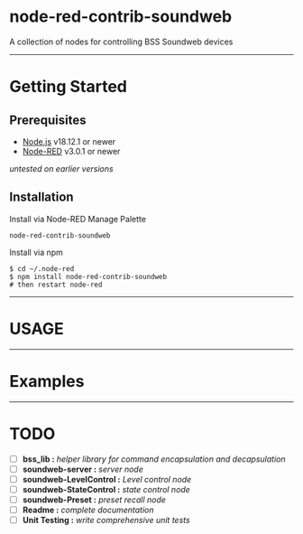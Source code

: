 # node-red-contrib-soundweb
A collection of nodes for controlling BSS Soundweb devices

---

# Getting Started

## Prerequisites

- [Node.js](https://nodejs.org/en/) v18.12.1 or newer
- [Node-RED](https://nodered.org) v3.0.1 or newer

*untested on earlier versions*

## Installation

Install via Node-RED Manage Palette

`node-red-contrib-soundweb`

Install via npm

```
$ cd ~/.node-red
$ npm install node-red-contrib-soundweb
# then restart node-red
```

---

# USAGE

---

# Examples

---

# TODO

- [ ] **bss_lib :** *helper library for command encapsulation and decapsulation* 
- [ ] **soundweb-server :** *server node*
- [ ] **soundweb-LevelControl :** *Level control node* 
- [ ] **soundweb-StateControl :** *state control node* 
- [ ] **soundweb-Preset :** *preset recall node*
- [ ] **Readme :** *complete documentation*
- [ ] **Unit Testing :** *write comprehensive unit tests*
